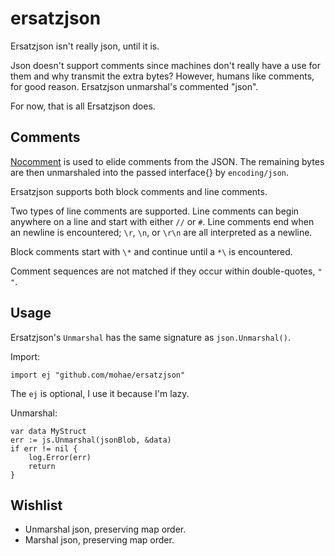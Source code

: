 ersatzjson
==========

Ersatzjson isn't really json, until it is. 

Json doesn't support comments since machines don't really have a use for them and why transmit the extra bytes?  However, humans like comments, for good reason.  Ersatzjson unmarshal's commented "json". 

For now, that is all Ersatzjson does. 

## Comments
[Nocomment](https://github.com/mohae/nocomment) is used to elide comments from the JSON. The remaining bytes are then unmarshaled into the passed interface{} by `encoding/json`. 

Ersatzjson supports both block comments and line comments.

Two types of line comments are supported. Line comments can begin anywhere on a line and start with either `//` or `#`. Line comments end when an newline is encountered; `\r`, `\n`, or `\r\n` are all interpreted as a newline.

Block comments start with `\*` and continue until a `*\` is encountered. 

Comment sequences are not matched if they occur within double-quotes, `" "`.

## Usage
Ersatzjson's `Unmarshal` has the same signature as `json.Unmarshal()`.

Import:

    import ej "github.com/mohae/ersatzjson"

The `ej` is optional, I use it because I'm lazy.

Unmarshal:

    var data MyStruct
    err := js.Unmarshal(jsonBlob, &data)
    if err != nil {
        log.Error(err)
        return
    }
    
## Wishlist

* Unmarshal json, preserving map order.  
* Marshal json, preserving map order.  

